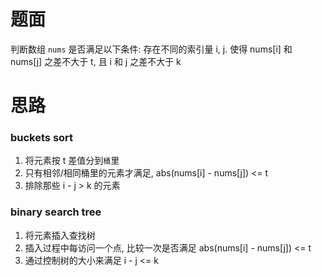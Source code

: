 # 题面
判断数组 `nums` 是否满足以下条件:
存在不同的索引量 i, j. 使得 nums[i] 和 nums[j] 之差不大于 t, 且 i 和 j
之差不大于 k

# 思路
### buckets sort
1. 将元素按 t 差值分到`桶`里
2. 只有相邻/相同桶里的元素才满足, abs(nums[i] - nums[j]) <= t
3. 排除那些 i - j > k 的元素


### binary search tree
1. 将元素插入查找树
2. 插入过程中每访问一个点, 比较一次是否满足 abs(nums[i] - nums[j]) <= t
3. 通过控制树的大小来满足 i - j <= k
